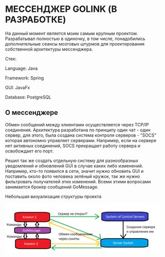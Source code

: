 # МЕССЕНДЖЕР GOLINK (В РАЗРАБОТКЕ)
На данный момент является моим самым крупным проектом. Разрабатывал полностью в одиночку, в том числе, понадобились дополнительные сеансы мозговых штурмов для проектирования собственной архитектуры мессенджера.

Стек:

Language: Java

Framework: Spring

GUI: JavaFx

Database: PostgreSQL

## О мессенджере

Обмен сообщений между клиентами осуществляется через TCP/IP соединения. Архитектура разработана по принципу один чат - один сервер, для этого, была создана система контроля серверов - "SOCS" которая автономно управляет серверами. Например, если на сервере нет активных соединений, SOCS прекращает работу сервера и освобождает его порт.

Решил так же создать отдельную систему для разнообразных уведомлений и обновлений GUI в случае каких либо изменений. Например, кто-то появился в сети, значит нужно обновить GUI и поставить около фото человека зелёный кружок, так же нужно фильтровать получателей этих изменений. Всеми этими вопросами занимается брокер сообщений GoMessage.

Небольшая визуализация структуры проекта

![GoLinkStructure.png](src%2Fmain%2Fresources%2Fimg%2FGoLinkStructure.png)